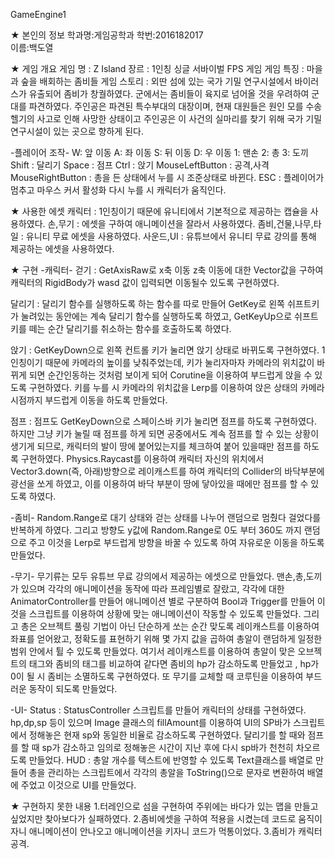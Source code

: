 GameEngine1


★ 본인의 정보
학과명:게임공학과 
학번:2016182017  
이름:백도열

★ 게임 개요
게임 명 : Z Island
장르 : 1인칭 싱글 서바이벌 FPS 게임
게임 특징 : 마을과 숲을 배회하는 좀비들
게임 스토리 : 외딴 섬에 있는 국가 기밀 연구시설에서 바이러스가 유출되어 좀비가 창궐하였다. 군에서는 좀비들이 육지로 넘어올 것을 우려하여 군대를 파견하였다. 주인공은 파견된 특수부대의 대장이며, 현재 대원들은 원인 모를 수송헬기의 사고로 인해 사망한 상태이고 주인공은 이 사건의 실마리를 찾기 위해 국가 기밀 연구시설이 있는 곳으로 향하게 된다.

-플레이어 조작-
W: 앞 이동
A: 좌 이동
S: 뒤 이동
D: 우 이동
1: 맨손
2: 총
3: 도끼
Shift : 달리기
Space : 점프
Ctrl : 앉기
MouseLeftButton : 공격,사격
MouseRightButton : 총을 든 상태에서 누를 시 조준상태로 바뀐다.
ESC : 플레이어가 멈추고 마우스 커서 활성화 다시 누를 시 캐릭터가 움직인다.

★ 사용한 에셋
캐릭터 : 1인칭이기 때문에 유니티에서 기본적으로 제공하는 캡슐을 사용하였다.
손,무기 : 에셋을 구하여 애니메이션을 잘라서 사용하였다.
좀비,건물,나무,타일 : 유니티 무료 에셋을 사용하였다.
사운드,UI : 유튜브에서 유니티 무료 강의를 통해 제공하는 에셋을 사용하였다.

★ 구현
-캐릭터-
걷기 : GetAxisRaw로 x축 이동 z축 이동에 대한 Vector값을 구하여 캐릭터의 RigidBody가 wasd 값이 입력되면 이동될수 있도록 구현하였다.

달리기 : 달리기 함수를 실행하도록 하는 함수를 따로 만들어 GetKey로 왼쪽 쉬프트키가 눌려있는 동안에는 계속 달리기 함수를 실행하도록 하였고, GetKeyUp으로 쉬프트키를 떼는 순간 달리기를 취소하는 함수를 호출하도록 하였다.

앉기 : GetKeyDown으로 왼쪽 컨트롤 키가 눌리면 앉기 상태로 바뀌도록 구현하였다. 1인칭이기 때문에 카메라의 높이를 낮춰주었는데, 키가 눌리자마자 카메라의 위치값이 바뀌게 되면 순간인동하는 것처럼 보이게 되어 Corutine을 이용하여 부드럽게 앉을 수 있도록 구현하였다. 키를 누를 시 카메라의 위치값을 Lerp를 이용하여 앉은 상태의 카메라 시점까지 부드럽게 이동을 하도록 만들었다.

점프 : 점프도 GetKeyDown으로 스페이스바 키가 눌리면 점프를 하도록 구현하였다. 하지만 그냥 키가 눌릴 때 점프를 하게 되면 공중에서도 계속 점프를 할 수 있는 상황이 생기게 되므로, 캐릭터의 발이 땅에 붙어있는지를 체크하여 붙어 있을때만 점프를 하도록 구현하였다. Physics.Raycast를 이용하여 캐릭터 자신의 위치에서 Vector3.down(즉, 아래)방향으로 레이캐스트를 하여 캐릭터의 Collider의 바닥부분에 광선을 쏘게 하였고, 이를 이용하여 바닥 부분이 땅에 닿아있을 때에만 점프를 할 수 있도록 하였다.

-좀비-
Random.Range로 대기 상태와 걷는 상태를 나누어 랜덤으로 멈췄다 걸었다를 반복하게 하였다. 그리고 방향도 y값에 Random.Range로 0도 부터 360도 까지 랜덤으로 주고 이것을 Lerp로 부드럽게 방향을 바꿀 수 있도록 하여 자유로운 이동을 하도록 만들었다.

-무기-
무기류는 모두 유튜브 무료 강의에서 제공하는 에셋으로 만들었다. 맨손,총,도끼가 있으며 각각의 애니메이션을 동작에 따라 프레임별로 잘랐고, 각각에 대한 AnimatorController를 만들어 애니메이션 별로 구분하여 Bool과 Trigger를 만들어 이것을 스크립트를 이용하여 상황에 맞는 애니메이션이 작동할 수 있도록 만들었다. 그리고 총은 오브젝트 풀링 기법이 아닌 단순하게 쏘는 순간 맞도록 레이캐스트를 이용하여 좌표를 얻어왔고, 정확도를 표현하기 위해 몇 가지 값을 곱하여 총알이 랜덤하게 일정한 범위 안에서 튈 수 있도록 만들었다. 여기서 레이캐스트를 이용하여 총알이 맞은 오브젝트의 태그와 좀비의 태그를 비교하여 같다면 좀비의 hp가 감소하도록 만들었고 , hp가 0이 될 시 좀비는 소멸하도록 구현하였다. 또 무기를 교체할 때 코루틴을 이용하여 부드러운 동작이 되도록 만들었다.

-UI-
Status : StatusController 스크립트를 만들어 캐릭터의 상태를 구현하였다. hp,dp,sp 등이 있으며 Image 클래스의 fillAmount를 이용하여 UI의 SP바가 스크립트에서 정해놓은 현재 sp와 동일한 비율로 감소하도록 구현하였다. 달리기를 할 때와 점프를 할 때 sp가 감소하고 임의로 정해놓은 시간이 지난 후에 다시 sp바가 천천히 차오르도록 만들었다.
HUD : 총알 개수를 텍스트에 반영할 수 있도록 Text클래스를 배열로 만들어 총을 관리하는 스크립트에서 각각의 총알을 ToString()으로 문자로 변환하여 배열에 주었고 이것으로 UI를 만들었다.

★ 구현하지 못한 내용
1.터레인으로 섬을 구현하여 주위에는 바다가 있는 맵을 만들고 싶었지만 찾아보다가 실패하였다.
2.좀비에셋을 구하여 적용을 시켰는데 코드로 움직이자니 애니메이션이 안나오고 애니메이션을 키자니 코드가 먹통이었다.
3.좀비가 캐릭터 공격.
